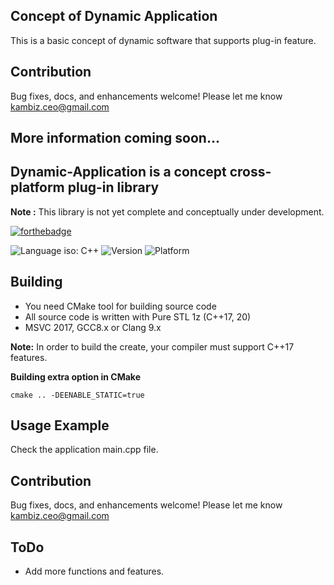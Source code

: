 ## Concept of Dynamic Application
This is a basic concept of dynamic software that supports plug-in feature.
 
## Contribution
Bug fixes, docs, and enhancements welcome! Please let me know kambiz.ceo@gmail.com

## More information coming soon...
 
## Dynamic-Application is a concept cross-platform plug-in library ##
**Note :** This library is not yet complete and conceptually under development.

[![forthebadge](https://forthebadge.com/images/badges/made-with-c-plus-plus.svg)](https://forthebadge.com)

![Language iso: C++](https://img.shields.io/badge/C%2B%2B-20-blue)
![Version](https://img.shields.io/badge/Version-0.4-lightgrey)
![Platform](https://img.shields.io/badge/Platform-Windows%20%7C%20macOS%20%7C%20Linux%20%7C%20iOS%20%7C%20Android%20%7C%20Web-lightgrey)

## Building

- You need CMake tool for building source code
- All source code is written with Pure STL 1z (C++17, 20)
- MSVC 2017, GCC8.x or Clang 9.x

**Note:** In order to build the create, your compiler must support C++17 features.

**Building extra option in CMake**
```
cmake .. -DEENABLE_STATIC=true 
```

## Usage Example
Check the application main.cpp file.

## Contribution
Bug fixes, docs, and enhancements welcome! Please let me know kambiz.ceo@gmail.com

## **ToDo**
 * Add more functions and features.
